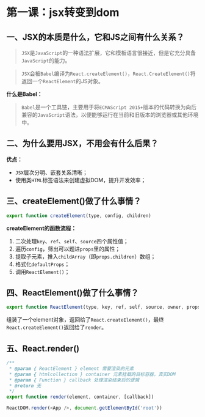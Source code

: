 # 第一课：jsx转变到dom

## 一、JSX的本质是什么，它和JS之间有什么关系？

> `JSX`是`JavaScript`的一种语法扩展，它和模板语言很接近，但是它充分具备`JavaScript`的能力。

> `JSX`会被`Babel`编译为`React.createElement()`，`React.CreateElement()`将返回一个`ReactElement`的JS对象。

**什么是Babel：**
> `Babel`是一个工具链，主要用于将`ECMAScript 2015+`版本的代码转换为向后兼容的`JavaScript`语法，以便能够运行在当前和旧版本的浏览器或其他环境中。

## 二、为什么要用JSX，不用会有什么后果？
**优点：**
- `JSX`层次分明、嵌套关系清晰；
- 使用类`HTML`标签语法来创建虚拟DOM，提升开发效率；

## 三、createElement()做了什么事情？
```javascript
export function createElement(type, config, children)
```
**createElement的函数流程：**
1. 二次处理`key`、`ref`、`self`、`source`四个属性值；
2. 遍历`config`，筛出可以题进`props`里的属性；
3. 提取子元素，推入`childArray`（即`props.children`）数组；
4. 格式化`defaultProps`；
5. 调用`ReactElement()`；

## 四、ReactElement()做了什么事情？
```javascript
export function ReactElement(type, key, ref, self, source, owner, props)
```
组装了一个element对象，返回给了`React.createElement()`，最终`React.createElement()`返回给了`render`。

## 五、React.render()
```javascript
/**
 * @param { ReactElement } element 需要渲染的元素
 * @param { htmlcollection } container 元素挂载的目标容器，真实DOM
 * @param { Function } callback 处理渲染结束后的逻辑
 * @return 无
 */
export function render(element, container, [callback])

ReactDOM.render(<App />, document.getElementById('root'))
```